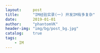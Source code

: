 ```yaml
---
layout:     post
title:      "IM经验实录(一) 开发IM有多复杂"
date:       2019-01-01
author:     "phantomVK"
header-img: "img/bg/post_bg.jpg"
catalog:    true
tags:
    - IM
---
```



